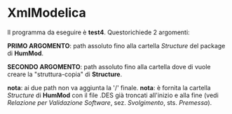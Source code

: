 # XmlModelica

Il programma da eseguire è **test4**.
Questorichiede 2 argomenti:

**PRIMO ARGOMENTO**: path assoluto fino alla cartella *Structure* del package di **HumMod**.

**SECONDO ARGOMENTO**: path assoluto fino alla cartella dove di vuole creare la "struttura-copia" di **Structure**.

**nota**: ai due path non va aggiunta la '/' finale. 
**nota**: è fornita la cartella *Structure* di **HumMod** con il file .DES già troncati all'inizio e alla fine (vedi _Relazione per Validazione Software_, sez. _Svolgimento_, sts. _Premessa_).




